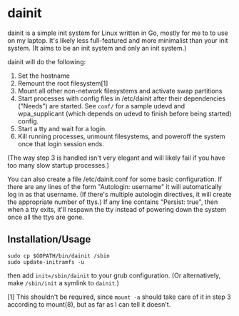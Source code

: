 # dainit

dainit is a simple init system for Linux written in Go, mostly for me to
to use on my laptop. It's likely less full-featured and more minimalist than
your init system. (It aims to be an init system and only an init system.)

dainit will do the following:

1. Set the hostname
2. Remount the root filesystem[1]
3. Mount all other non-network filesystems and activate swap partitions
3. Start processes with config files in /etc/dainit after their dependencies
   ("Needs") are started. See `conf/` for a sample udevd and wpa_supplicant (which
   depends on udevd to finish before being started) config.
4. Start a tty and wait for a login.
5. Kill running processes, unmount filesystems, and poweroff the system once that
   login session ends.

(The way step 3 is handled isn't very elegant and will likely fail if you have too
many slow startup processes.)

You can also create a file /etc/dainit.conf for some basic configuration. If
there are any lines of the form "Autologin: username" it will automatically log in
as that username. (If there's multiple autologin directives, it will create the
appropriate number of ttys.) If any line contains "Persist: true", then when a tty
exits, it'll respawn the tty instead of powering down the system once all the ttys
are gone.

## Installation/Usage
```
sudo cp $GOPATH/bin/dainit /sbin
sudo update-initramfs -u
```

then add `init=/sbin/dainit` to your grub configuration. (Or alternatively, make
`/sbin/init` a symlink to `dainit`.)

[1] This shouldn't be required, since `mount -a` should take care of it in step
  3 according to mount(8), but as far as I can tell it doesn't.
